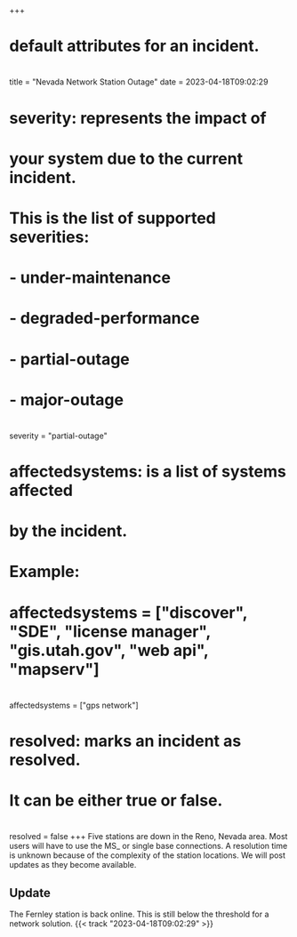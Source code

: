 +++
# default attributes for an incident.
#
title = "Nevada Network Station Outage"
date = 2023-04-18T09:02:29

# severity: represents the impact of
# your system due to the current incident.
# This is the list of supported severities:
#
# - under-maintenance
# - degraded-performance
# - partial-outage
# - major-outage
#
severity = "partial-outage"

# affectedsystems: is a list of systems affected
# by the incident.
# Example:
# affectedsystems = ["discover", "SDE", "license manager", "gis.utah.gov", "web api", "mapserv"]
#
affectedsystems = ["gps network"]

# resolved: marks an incident as resolved.
# It can be either true or false.
#
resolved = false
+++
Five stations are down in the Reno, Nevada area. Most users will have to use the MS_ or single base connections. A resolution time is unknown because of the complexity of the station locations. We will post updates as they become available.

## Update

The Fernley station is back online. This is still below the threshold for a network solution. {{< track "2023-04-18T09:02:29" >}}
